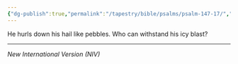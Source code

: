 ```yaml
---
{"dg-publish":true,"permalink":"/tapestry/bible/psalms/psalm-147-17/","title":"Psalm 147:17","hide":true,"tags":["bible-verse","bible-verse"],"dgHomeLink":true,"dgShowLocalGraph":true,"dgEnableSearch":true}
---
```



He hurls down his hail like pebbles. Who can withstand his icy blast?

---
*New International Version (NIV)*